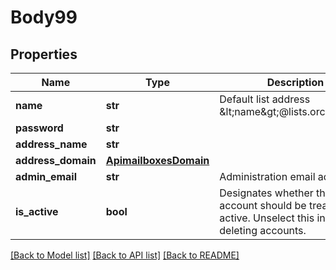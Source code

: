 # Body99

## Properties
Name | Type | Description | Notes
------------ | ------------- | ------------- | -------------
**name** | **str** | Default list address &amp;lt;name&amp;gt;@lists.orchestra.lan | 
**password** | **str** |  | 
**address_name** | **str** |  | 
**address_domain** | [**ApimailboxesDomain**](ApimailboxesDomain.md) |  | [optional] 
**admin_email** | **str** | Administration email address | 
**is_active** | **bool** | Designates whether this account should be treated as active. Unselect this instead of deleting accounts. | [optional] 

[[Back to Model list]](../README.md#documentation-for-models) [[Back to API list]](../README.md#documentation-for-api-endpoints) [[Back to README]](../README.md)

